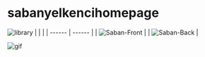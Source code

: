 # sabanyelkencihomepage


![library](https://media.giphy.com/media/fXnx6vSSrzY92rTONJ/giphy.gif)
| | |
| ------ | ------ |
| ![Saban-Front](https://user-images.githubusercontent.com/73791189/110658110-b200cc00-81c1-11eb-9215-b6529b00508a.jpg) |
| ![Saban-Back](https://user-images.githubusercontent.com/73791189/110658114-b331f900-81c1-11eb-81ec-17b62dd9712a.jpg) |

![gif](https://media.giphy.com/media/fXnx6vSSrzY92rTONJ/giphy.gif)

